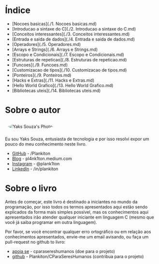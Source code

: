 # Índice

- [Nocoes basicas](./1. Nocoes basicas.md)
- [Introducao a sintaxe do C](./2. Introducao a sintaxe do C.md)
- [Conceitos interessantes](./3. Conceitos interessantes.md)
- [Entrada e saida de dados](./4. Entrada e saida de dados.md)
- [Operadores](./5. Operadores.md)
- [Arrays e Strings](./6. Arrays e Strings.md)
- [Escopo e Condicionais](./7. Escopo e Condicionais.md)
- [Estruturas de repeticao](./8. Estruturas de repeticao.md)
- [Funcoes](./9. Funcoes.md)
- [Customizacao de tipos](./10. Customizacao de tipos.md)
- [Ponteiros](./9. Ponteiros.md)
- [Hacks e Extras](./11. Hacks e Extras.md)
- [Hello World Grafico](./13. Hello World Grafico.md)
- [Bibliotecas uteis](./14. Bibliotecas uteis.md)

# Sobre o autor

<img
   style="border-radius: 50% !important;margin: 10px;"
   alt="Yaks Souza's Photo"
   src="https://avatars.githubusercontent.com/u/39075126?v=4"/>

Eu sou Yaks Souza, entusiasta de tecnologia e por isso resolvi expor um pouco do meu conhecimento neste livro.

- [GitHub](https://github.com/Plankiton) - /Plankiton
- [Blog](https://pl4nk1ton.medium.com/) - pl4nk1ton.medium.com
- [Instagram](https://instagram.com/plank1ton) - @plank1ton
- [LinkedIn](https://www.linkedin.com/in/plankiton) - /in/plankiton

# Sobre o livro

Antes de começar, este livro é destinado a iniciantes no mundo da programação, por isso todos os termos apresentados aqui estão sendo explicados da forma mais simples possível, mas os conhecimentos aqui apresentados irão atender qualquer iniciante em linguagem C (mesmo que você já saiba programar em outra linguagem).

Por favor, se você encontrar qualquer erro ortográfico ou em relação aos conhecimentos apresentados, envie-me um email avisando, ou faça um pull-request no github to livro:

- [apoia se](https://apoia.se/cparasereshumanos) - cparasereshumanos (doe para o projeto)
- [github](https://github.com/Plankiton/CParaSeresHumanos) - Plankiton/CParaSeresHumanos (contribua para o projeto)


